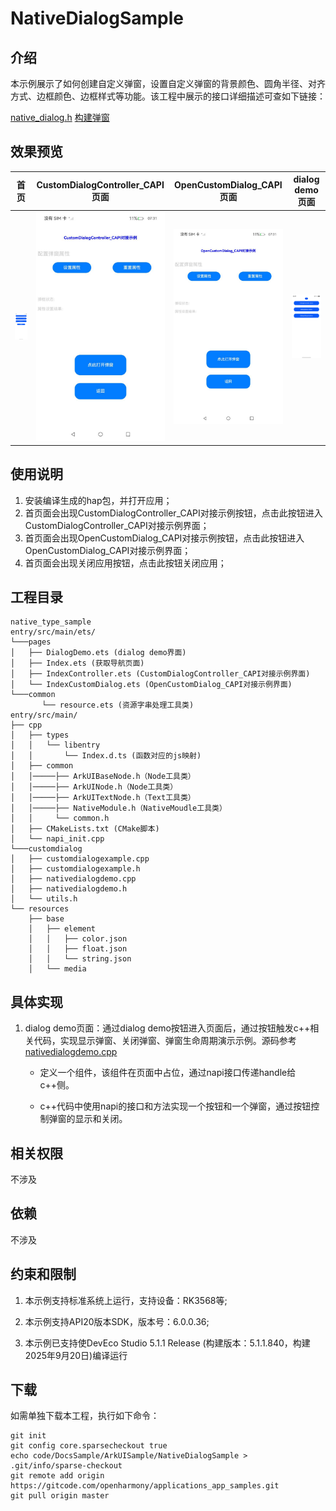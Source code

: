 # NativeDialogSample

## 介绍

本示例展示了如何创建自定义弹窗，设置自定义弹窗的背景颜色、圆角半径、对齐方式、边框颜色、边框样式等功能。该工程中展示的接口详细描述可查如下链接：

[native_dialog.h](https://gitcode.com/openharmony/docs/blob/master/zh-cn/application-dev/reference/apis-arkui/capi-native-dialog-h.md)
[构建弹窗](https://gitcode.com/openharmony/docs/blob/master/zh-cn/application-dev/ui/ndk-build-pop-up-window.md)

## 效果预览

| 首页                                                      | CustomDialogController_CAPI页面                                  |OpenCustomDialog_CAPI页面                                              | dialog demo页面                                         |
|---------------------------------------------------------|--------------------------------------------------------------| ------------------------------------------------------- |-------------------------------------------------------|
| <img src="./screenshots/NativeDialog.png" width="300"/> | <img src="./screenshots/CustomDialogController.png" width="300"/> | <img src="./screenshots/OpenCustomDialog.png" width="300"/> | <img src="./screenshots/DialogDemo.png" width="300"/> |

## 使用说明

1. 安装编译生成的hap包，并打开应用；
2. 首页面会出现CustomDialogController_CAPI对接示例按钮，点击此按钮进入CustomDialogController_CAPI对接示例界面；
3. 首页面会出现OpenCustomDialog_CAPI对接示例按钮，点击此按钮进入OpenCustomDialog_CAPI对接示例界面；
4. 首页面会出现关闭应用按钮，点击此按钮关闭应用；

## 工程目录

```
native_type_sample
entry/src/main/ets/
└───pages
│   ├── DialogDemo.ets (dialog demo界面)
│   ├── Index.ets (获取导航页面)
│   ├── IndexController.ets (CustomDialogController_CAPI对接示例界面)
│   └── IndexCustomDialog.ets (OpenCustomDialog_CAPI对接示例界面)
└───common
       └── resource.ets (资源字串处理工具类)
entry/src/main/
├── cpp
│   ├── types
│   │   └── libentry
│   │       └── Index.d.ts (函数对应的js映射)
│   ├── common
│   │─────├── ArkUIBaseNode.h（Node工具类）
│   │─────├── ArkUINode.h（Node工具类）
│   │─────├── ArkUITextNode.h（Text工具类）
│   │─────├── NativeModule.h（NativeMoudle工具类）
│   │     └── common.h
│   ├── CMakeLists.txt (CMake脚本)
│   └── napi_init.cpp
└───customdialog
│   ├── customdialogexample.cpp 
│   ├── customdialogexample.h
│   ├── nativedialogdemo.cpp
│   ├── nativedialogdemo.h
│   └── utils.h
└── resources
    ├── base
    │   ├── element
    │   │   ├── color.json
    │   │   ├── float.json
    │   │   └── string.json
    │   └── media
```
## 具体实现

1. dialog demo页面：通过dialog demo按钮进入页面后，通过按钮触发c++相关代码，实现显示弹窗、关闭弹窗、弹窗生命周期演示示例。源码参考[nativedialogdemo.cpp](https://gitcode.com/openharmony/applications_app_samples/blob/master/code/DocsSample/ArkUISample/NativeDialogSample/entry/src/main/cpp/customdialog/nativedialogdemo.cpp)

    * 定义一个组件，该组件在页面中占位，通过napi接口传递handle给c++侧。

    * c++代码中使用napi的接口和方法实现一个按钮和一个弹窗，通过按钮控制弹窗的显示和关闭。

## 相关权限

不涉及

## 依赖

不涉及

## 约束和限制

1. 本示例支持标准系统上运行，支持设备：RK3568等;

2. 本示例支持API20版本SDK，版本号：6.0.0.36;

3. 本示例已支持使DevEco Studio 5.1.1 Release (构建版本：5.1.1.840，构建 2025年9月20日)编译运行

## 下载

如需单独下载本工程，执行如下命令：

```
git init
git config core.sparsecheckout true
echo code/DocsSample/ArkUISample/NativeDialogSample > .git/info/sparse-checkout
git remote add origin https://gitcode.com/openharmony/applications_app_samples.git
git pull origin master
```
